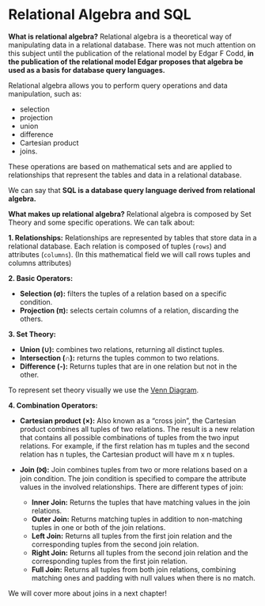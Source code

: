 # Relational Algebra and SQL
**What is relational algebra?**
Relational algebra is a theoretical way of manipulating data in a relational database. There was not much attention on this subject until the publication of the relational model by Edgar F Codd, **in the publication of the relational model Edgar proposes that algebra be used as a basis for database query languages.**

Relational algebra allows you to perform query operations and data manipulation, such as:
- selection
- projection
- union
- difference
- Cartesian product
- joins. 

These operations are based on mathematical sets and are applied to relationships that represent the tables and data in a relational database.

We can say that **SQL is a database query language derived from relational algebra.**

**What makes up relational algebra?**
Relational algebra is composed by Set Theory and some specific operations. We can talk about:

**1. Relationships:** Relationships are represented by tables that store data in a relational database. Each relation is composed of tuples (`rows`) and attributes (`columns`). (In this mathematical field we will call rows tuples and columns attributes)

**2. Basic Operators:**
- **Selection (σ):** filters the tuples of a relation based on a specific condition.
- **Projection (π):** selects certain columns of a relation, discarding the others.

**3. Set Theory:**
- **Union (∪):** combines two relations, returning all distinct tuples.
- **Intersection (∩):** returns the tuples common to two relations.
- **Difference (-):** Returns tuples that are in one relation but not in the other.

To represent set theory visually we use the [Venn Diagram](https://medium.com/@lorenzouriel/relational-algebra-e-sql-47e0972460f1#:~:text=Venn%20Diagram.%20Example%3A-,Venn%20Diagram,-4.%20Combination).

**4. Combination Operators:**
- **Cartesian product (×):** Also known as a “cross join”, the Cartesian product combines all tuples of two relations. The result is a new relation that contains all possible combinations of tuples from the two input relations. For example, if the first relation has m tuples and the second relation has n tuples, the Cartesian product will have m x n tuples.

- **Join (⨝):** Join combines tuples from two or more relations based on a join condition. The join condition is specified to compare the attribute values in the involved relationships. There are different types of join:

    - **Inner Join:** Returns the tuples that have matching values in the join relations.
    - **Outer Join:** Returns matching tuples in addition to non-matching tuples in one or both of the join relations.
    - **Left Join:** Returns all tuples from the first join relation and the corresponding tuples from the second join relation.
    - **Right Join:** Returns all tuples from the second join relation and the corresponding tuples from the first join relation.
    - **Full Join:** Returns all tuples from both join relations, combining matching ones and padding with null values when there is no match.

We will cover more about joins in a next chapter!